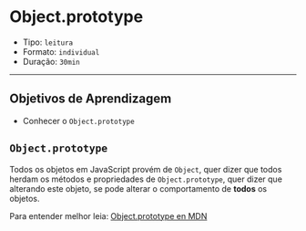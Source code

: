 # Object.prototype

* Tipo: `leitura`
* Formato: `individual`
* Duração: `30min`

***

## Objetivos de Aprendizagem

* Conhecer o `Object.prototype`

## `Object.prototype`

Todos os objetos em JavaScript provém de `Object`, quer dizer que todos herdam
os métodos e propriedades de `Object.prototype`, quer dizer que alterando este
objeto, se pode alterar o comportamento de **todos** os objetos.

Para entender melhor leia: [Object.prototype en
MDN](https://developer.mozilla.org/pt-BR/docs/Web/JavaScript/Reference/Global_Objects/Object/prototype)
